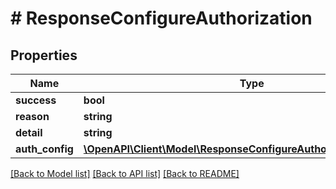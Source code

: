 # # ResponseConfigureAuthorization

## Properties

Name | Type | Description | Notes
------------ | ------------- | ------------- | -------------
**success** | **bool** |  | [optional]
**reason** | **string** |  | [optional]
**detail** | **string** |  | [optional]
**auth_config** | [**\OpenAPI\Client\Model\ResponseConfigureAuthorizationAuthConfig**](ResponseConfigureAuthorizationAuthConfig.md) |  | [optional]

[[Back to Model list]](../../README.md#models) [[Back to API list]](../../README.md#endpoints) [[Back to README]](../../README.md)
